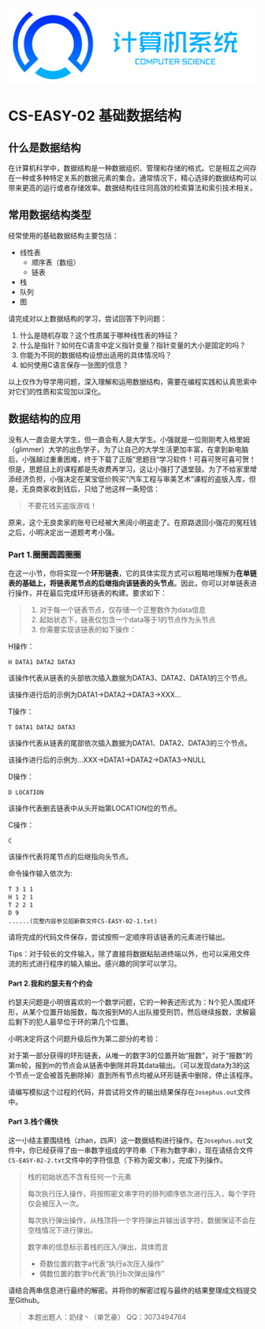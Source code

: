 ![标题](./img/CS.PNG)

# CS-EASY-02 基础数据结构

## 什么是数据结构

在计算机科学中，数据结构是一种数据组织、管理和存储的格式。它是相互之间存在一种或多种特定关系的数据元素的集合。通常情况下，精心选择的数据结构可以带来更高的运行或者存储效率。数据结构往往同高效的检索算法和索引技术相关。

## 常用数据结构类型

经常使用的基础数据结构主要包括：

- 线性表
  - 顺序表（数组）
  - 链表
- 栈
- 队列
- 图

请完成对以上数据结构的学习，尝试回答下列问题：

1. 什么是随机存取？这个性质属于哪种线性表的特征？
2. 什么是指针？如何在C语言中定义指针变量？指针变量的大小是固定的吗？
3. 你能为不同的数据结构设想出适用的具体情况吗？
4. 如何使用C语言保存一张图的信息？

以上仅作为导学用问题，深入理解和运用数据结构，需要在编程实践和认真思索中对它们的性质和实现加以深化。

## 数据结构的应用

没有人一直会是大学生，但一直会有人是大学生。小强就是一位刚刚考入格里姆（glimmer）大学的出色学子，为了让自己的大学生活更加丰富，在拿到新电脑后，小强越过重重困难，终于下载了正版”思题目“学习软件！可喜可贺可喜可贺！但是，思题目上的课程都是先收费再学习，这让小强打了退堂鼓。为了不给家里增添经济负担，小强决定在某宝低价购买“汽车工程与审美艺术”课程的盗版入库，但是，无良商家收到钱后，只给了他这样一条短信：

> 不要花钱买盗版游戏！

原来，这个无良卖家的账号已经被大黑阔小明盗走了。在原路退回小强花的冤枉钱之后，小明决定出一道题考考小强。

### Part 1.圈圈圆圆圈圈

在这一小节，你将实现一个**环形链表**，它的具体实现方式可以粗略地理解为**在单链表的基础上，将链表尾节点的后继指向该链表的头节点**。因此，你可以对单链表进行操作，并在最后完成环形链表的构建。要求如下：

> 1. 对于每一个链表节点，仅存储一个正整数作为data信息
> 2. 起始状态下，链表仅包含一个data等于1的节点作为头节点
> 3. 你需要实现该链表的如下操作：

H操作：

```
H DATA1 DATA2 DATA3
```

该操作代表从链表的头部依次插入数据为DATA3、DATA2、DATA1的三个节点。

该操作进行后的示例为DATA1->DATA2->DATA3->XXX...

T操作：

```
T DATA1 DATA2 DATA3
```

该操作代表从链表的尾部依次插入数据为DATA1、DATA2、DATA3的三个节点。

该操作进行后的示例为...XXX->DATA1->DATA2->DATA3->NULL

D操作：

```
D LOCATION
```

该操作代表删去链表中从头开始第LOCATION位的节点。

C操作：

```
C
```

该操作代表将尾节点的后继指向头节点。



命令操作输入依次为:

```
T 3 1 1
H 1 2 1
T 2 2 1
D 9
......(完整内容参见招新群文件CS-EASY-02-1.txt)
```

请将完成的代码文件保存，尝试按照一定顺序将该链表的元素进行输出。

Tips：对于较长的文件输入，除了直接将数据粘贴进终端以外，也可以采用文件流的形式进行程序的输入输出。感兴趣的同学可以学习。

#### Part 2.我和约瑟夫有个约会

约瑟夫问题是小明很喜欢的一个数学问题，它的一种表述形式为：N个犯人围成环形，从某个位置开始报数，每次报到M的人出队接受刑罚，然后继续报数，求解最后剩下的犯人最早位于环的第几个位置。

小明决定将这个问题升级后作为第二部分的考验：

对于第一部分获得的环形链表，从唯一的数字3的位置开始“报数”，对于“报数”的第m轮，报到m的节点会从链表中删除并将其data输出。（可以发现data为3的这个节点一定会被首先删除掉）直到所有节点均被从环形链表中删除，停止该程序。

请编写模拟这个过程的代码，并尝试将文件的输出结果保存在`Josephus.out`文件中。

#### Part 3.栈个痛快

这一小结主要围绕栈（zhan，四声）这一数据结构进行操作。在`Josephus.out`文件中，你已经获得了由一串数字组成的字符串（下称为数字串），现在请结合文件`CS-EASY-02-2.txt`文件中的字符信息（下称为密文串），完成下列操作。

> 栈的初始状态不含有任何一个元素
>
> 每次执行压入操作，将按照密文串字符的排列顺序依次进行压入，每个字符仅会被压入一次。
>
> 每次执行弹出操作，从栈顶将一个字符弹出并输出该字符，数据保证不会在空栈情况下进行弹出。
>
> 数字串的信息标示着栈的压入/弹出，具体而言
>
> - 奇数位置的数字a代表“执行a次压入操作”
> - 偶数位置的数字b代表“执行b次弹出操作”



请结合两串信息进行最终的解密。并将你的解密过程与最终的结果整理成文档提交至Github。



> 本题出题人：奶绿丶（单艺豪） QQ：3073494764